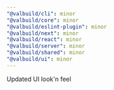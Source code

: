 ```yaml
---
"@valbuild/cli": minor
"@valbuild/core": minor
"@valbuild/eslint-plugin": minor
"@valbuild/next": minor
"@valbuild/react": minor
"@valbuild/server": minor
"@valbuild/shared": minor
"@valbuild/ui": minor
---
```


Updated UI look'n feel
